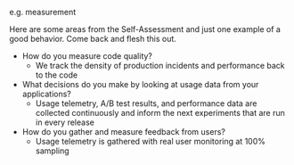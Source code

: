 e.g. measurement

Here are some areas from the Self-Assessment and just one example of a good behavior. Come back and flesh this out.

* How do you measure code quality?
  * We track the density of production incidents and performance back to the code
* What decisions do you make by looking at usage data from your applications?
  * Usage telemetry, A/B test results, and performance data are collected continuously and inform the next experiments that are run in every release
* How do you gather and measure feedback from users?
  * Usage telemetry is gathered with real user monitoring at 100% sampling